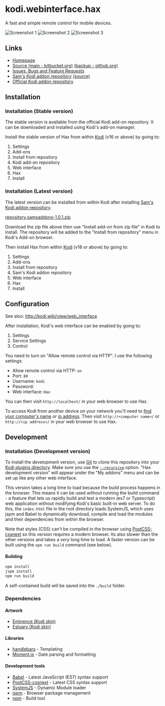 # kodi.webinterface.hax

A fast and simple remote control for mobile devices.

![Screenshot 1](https://bytebucket.org/bailus/hax-for-kodi/raw/master/screenshots/screenshot1-small.png)
![Screenshot 2](https://bytebucket.org/bailus/hax-for-kodi/raw/master/screenshots/screenshot2-small.png)
![Screenshot 3](https://bytebucket.org/bailus/hax-for-kodi/raw/master/screenshots/screenshot3-small.png)


## Links

 * [Homepage](http://bailey.geek.nz/remote)
 * [Source (main - bitbucket.org)](https://bitbucket.org/bailus/hax-for-kodi) [(backup - github.org)](https://github.com/bailus/Hax)
 * [Issues, Bugs and Feature Requests](https://github.com/bailus/Hax/issues)
 * [Sam's Kodi addon repository](http://bailey.geek.nz/) [(source)](https://bitbucket.org/bailus/kodi-addons)
 * [Official Kodi addon repository](http://addons.kodi.tv/show/webinterface.hax/)


## Installation
### Installation (Stable version)
The stable version is available from the official Kodi add-on repository. It can be downloaded and installed using Kodi's add-on manager.

Install the stable version of Hax from within [Kodi](https://kodi.tv/download/) (v16 or above) by going to:

 1. Settings
 2. Add-ons
 3. Install from repository
 4. Kodi add-on repository
 5. Web interface
 6. Hax
 7. Install


### Installation (Latest version)
The latest version can be installed from within Kodi after installing [Sam's Kodi addon repository](http://kodi.bailey.geek.nz/).

[repository.samsaddons-1.0.1.zip](https://bitbucket.org/bailus/kodi-addons/raw/master/repository.samsaddons-1.0.1.zip)

Download the zip file above then use "Install add-on from zip file" in Kodi to install. The repository will be added to the "Install from repository" menu in Kodi's Add-on browser.

Then install Hax from within [Kodi](https://kodi.tv/download/) (v18 or above) by going to:

 1. Settings
 2. Add-ons
 3. Install from repository
 4. Sam's Kodi addon repository
 5. Web interface
 6. Hax
 7. Install


## Configuration
See also: http://kodi.wiki/view/web_interface

After installation, Kodi's web interface can be enabled by going to:

 1. Settings
 2. Service Settings
 3. Control

You need to turn on "Allow remote control via HTTP". I use the following settings:

 - Allow remote control via HTTP: `on`
 - Port: `80`
 - Username: `kodi`
 - Password: ` `
 - Web interface: `Hax`

You can then visit `http://localhost/` in your web browser to use Hax.

To access Kodi from another device on your network you'll need to [find your computer's name](http://its.yale.edu/how-to/article-how-find-your-computers-name) or [ip address](http://its.yale.edu/how-to/article-finding-your-ip-and-network-hardware-addresses).
Then visit `http://<computer name>/` or `http://<ip address>/` in your web browser to use Hax.


## Development
### Installation (Development version)
To install the development version, use [Git](https://git-scm.com/) to clone this repository into your [Kodi plugins directory](http://www.htpcbeginner.com/kodi-folder-location-and-structure/).
Make sure you use the [`--recursive`](https://git-scm.com/book/en/v2/Git-Tools-Submodules) option. "Hax development version" will appear under the "My addons" menu and can be set up like any other web interface.

This version takes a long time to load because the build process happens in the browser.
This means it can be used without running the build command - a feature that lets us rapidly build and test a modern (es7 or Typescript) web application without modifying Kodi's basic built-in web server.
To do this, the `index.html` file in the root directory loads SystemJS, which uses jspm and Babel to dynamically download, compile and load the modules and their dependencies from within the browser.

Note that styles (CSS) can't be compiled in the browser using [PostCSS-cssnext](http://cssnext.io/) so this version requires a modern browser. Its also slower than the other versions and takes a *very* long time to load.
A faster version can be built using the `npm run build` command (see below).


#### Building
```bash
npm install
jspm install
npm run build
```

A self-contained build will be saved into the `./build` folder.


### Dependencies
#### Artwork
 * [Eminence (Kodi skin)](https://github.com/jurialmunkey/skin.eminence.2/)
 * [Estuary (Kodi skin)](https://github.com/xbmc/xbmc/tree/master/addons/skin.estuary)
 
#### Libraries
 * [handlebars](http://handlebarsjs.com/) - Templating
 * [Moment.js](http://momentjs.com/) - Date parsing and formatting
 
#### Development tools
 * [Babel](https://babeljs.io/) - Latest JavaScript (ES7) syntax support
 * [PostCSS-cssnext](http://cssnext.io/) - Latest CSS syntax support
 * [SystemJS](https://github.com/systemjs/systemjs) - Dynamic Module loader
 * [jspm](http://jspm.io/) - Browser package management
 * [npm](https://www.npmjs.com/) - Build tool
